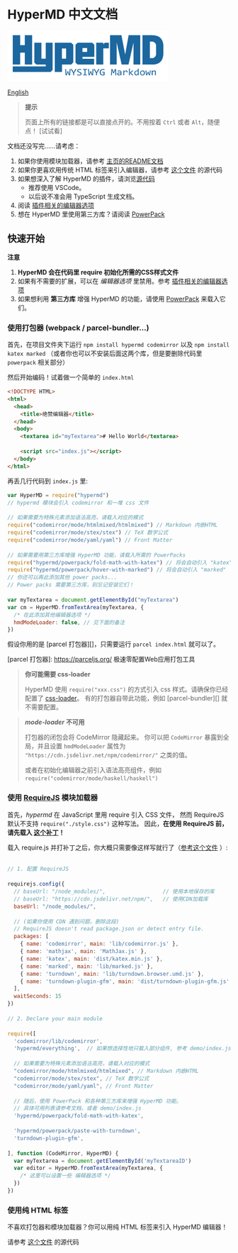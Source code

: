 # HyperMD 中文文档

![HyperMD Logo](../../demo/logo.png)

[English](../index.md)

> **提示**
>
> 页面上所有的链接都是可以直接点开的。不用按着 `Ctrl` 或者 `Alt`，随便点！
> [试试看]

文档还没写完……请考虑：

1. 如果你使用模块加载器，请参考 [主页的README文档](../../demo/README.zh-CN.md)
2. 如果你更喜欢用传统 HTML 标签来引入编辑器，请参考 [这个文件](../examples/ai1.html) 的源代码
3. 如果想深入了解 HyperMD 的插件，请浏览[源代码](https://github.com/laobubu/HyperMD/)
   - 推荐使用 VSCode。
   - 以后说不准会用 TypeScript 生成文档。
4. 阅读 [插件相关的编辑器选项][]
5. 想在 HyperMD 里使用第三方库？请阅读 [PowerPack][]

## 快速开始

**注意**

1. **HyperMD 会在代码里 require 初始化所需的CSS样式文件**
2. 如果有不需要的扩展，可以在 *编辑器选项* 里禁用。参考 [插件相关的编辑器选项][]
3. 如果想利用 **第三方库** 增强 HyperMD 的功能，请使用 [PowerPack][] 来载入它们。

### 使用打包器 (webpack / parcel-bundler...)

首先，在项目文件夹下运行 `npm install hypermd codemirror`
以及 `npm install katex marked` （或者你也可以不安装后面这两个库，但是要删除代码里 `powerpack` 相关部分）

然后开始编码！试着做一个简单的 `index.html`

```html
<!DOCTYPE HTML>
<html>
  <head>
    <title>绝赞编辑器</title>
  </head>
  <body>
    <textarea id="myTextarea"># Hello World</textarea>

    <script src="index.js"></script>
  </body>
</html>
```

再丢几行代码到 `index.js` 里:

```js
var HyperMD = require("hypermd")
// hypermd 模块会引入 codemirror 和一堆 css 文件

// 如果需要为特殊元素添加语法高亮，请载入对应的模式
require("codemirror/mode/htmlmixed/htmlmixed") // Markdown 内嵌HTML
require("codemirror/mode/stex/stex") // TeX 数学公式
require("codemirror/mode/yaml/yaml") // Front Matter

// 如果需要用第三方库增强 HyperMD 功能，请载入所需的 PowerPacks
require("hypermd/powerpack/fold-math-with-katex") // 将会自动引入 "katex"
require("hypermd/powerpack/hover-with-marked") // 将会自动引入 "marked"
// 你还可以再此添加其他 power packs...
// Power packs 需要第三方库，别忘记安装它们！

var myTextarea = document.getElementById("myTextarea")
var cm = HyperMD.fromTextArea(myTextarea, {
  /* 在此添加其他编辑器选项 */
  hmdModeLoader: false, // 见下面的备注
})
```

假设你用的是 [parcel 打包器][]，只需要运行 `parcel index.html` 就可以了。

[parcel 打包器]: https://parceljs.org/ 极速零配置Web应用打包工具

> **你可能需要 css-loader**
>
> HyperMD 使用 `require("xxx.css")` 的方式引入 css 样式。请确保你已经配置了 [css-loader](https://github.com/webpack-contrib/css-loader)。
> 有的打包器自带此功能，例如 [parcel-bundler][] 就不需要配置。

> ***mode-loader* 不可用**
>
> 打包器的闭包会将 CodeMirror 隐藏起来。
> 你可以把 `CodeMirror` 暴露到全局，并且设置 `hmdModeLoader` 属性为 `"https://cdn.jsdelivr.net/npm/codemirror/"` 之类的值。
>
> 或者在初始化编辑器之前引入语法高亮组件，例如 `require("codemirror/mode/haskell/haskell")`

### 使用 [RequireJS](http://requirejs.org/) 模块加载器

首先，*hypermd* 在 JavaScript 里用 require 引入 CSS 文件，
然而 RequireJS 默认不支持 `require("./style.css")` 这种写法。
因此，**在使用 RequireJS 前，请先载入 [这个补丁](../demo/patch-requirejs.js)！**

载入 require.js 并打补丁之后，你大概只需要像这样写就行了（[参考这个文件](../../demo/index.js) ）:

```js

// 1. 配置 RequireJS

requirejs.config({
  // baseUrl: "/node_modules/",                  // 使用本地保存的库
  // baseUrl: "https://cdn.jsdelivr.net/npm/",   // 使用CDN加载库
  baseUrl: "/node_modules/",

  // (如果你使用 CDN 遇到问题，删除这段)
  // RequireJS doesn't read package.json or detect entry file.
  packages: [
    { name: 'codemirror', main: 'lib/codemirror.js' },
    { name: 'mathjax', main: 'MathJax.js' },
    { name: 'katex', main: 'dist/katex.min.js' },
    { name: 'marked', main: 'lib/marked.js' },
    { name: 'turndown', main: 'lib/turndown.browser.umd.js' },
    { name: 'turndown-plugin-gfm', main: 'dist/turndown-plugin-gfm.js' },
  ],
  waitSeconds: 15
})

// 2. Declare your main module

require([
  'codemirror/lib/codemirror',
  'hypermd/everything',  // 如果想选择性地只载入部分组件, 参考 demo/index.js

  // 如果需要为特殊元素添加语法高亮，请载入对应的模式
  "codemirror/mode/htmlmixed/htmlmixed", // Markdown 内嵌HTML
  "codemirror/mode/stex/stex", // TeX 数学公式
  "codemirror/mode/yaml/yaml", // Front Matter

  // 随后，使用 PowerPack 和各种第三方库来增强 HyperMD 功能。
  // 具体可用列表请参考文档，或者 demo/index.js
  'hypermd/powerpack/fold-math-with-katex',

  'hypermd/powerpack/paste-with-turndown',
  'turndown-plugin-gfm',

], function (CodeMirror, HyperMD) {
  var myTextarea = document.getElementById('myTextareaID')
  var editor = HyperMD.fromTextArea(myTextarea, {
    /* 这里可以设置一些 编辑器选项 */
  })
})

```

### 使用纯 HTML 标签

不喜欢打包器和模块加载器？你可以用纯 HTML 标签来引入 HyperMD 编辑器！

请参考 [这个文件](../examples/ai1.html) 的源代码


[插件相关的编辑器选项]: ./options-for-addons.md
[PowerPack]: ../powerpacks.md
